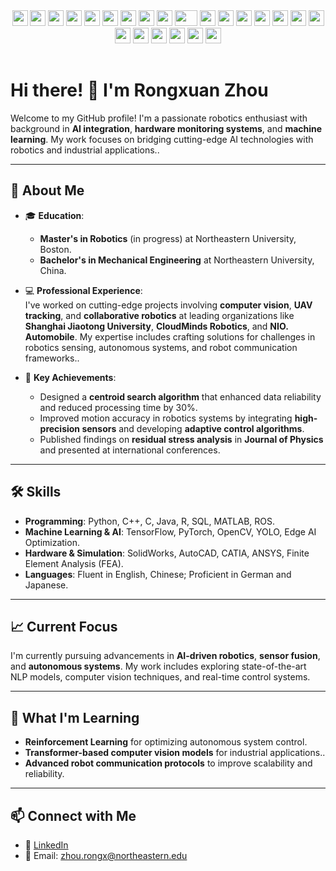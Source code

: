 <div align="center">
    <img src="https://cultofthepartyparrot.com/parrots/hd/githubparrot.gif" width="25" height="25"/>
    <img src="https://cultofthepartyparrot.com/flags/hd/iranparrot.gif" width="25" height="25"/>
    <img src="https://cultofthepartyparrot.com/parrots/asyncparrot.gif" width="25" height="25"/>
    <img src="https://cultofthepartyparrot.com/parrots/hd/60fpsparrot.gif" width="25" height="25"/>
    <img src="https://cultofthepartyparrot.com/parrots/hd/jumpingparrot.gif" width="25" height="25"/>
    <img src="https://cultofthepartyparrot.com/parrots/hd/opensourceparrot.gif" width="25" height="25"/>
    <img src="https://cultofthepartyparrot.com/parrots/hd/dealwithitnowparrot.gif" width="25" height="25"/>
    <img src="https://cultofthepartyparrot.com/parrots/hd/hypnoparrotlight.gif" width="25" height="25"/>
    <img src="https://cultofthepartyparrot.com/parrots/databaseparrot.gif" width="25" height="25"/>
    <img src="https://cultofthepartyparrot.com/parrots/fixparrot.gif" width="36" height="25"/>
    <img src="https://cultofthepartyparrot.com/parrots/hd/laptop_parrot.gif" width="25" height="25"/>
    <img src="https://cultofthepartyparrot.com/parrots/hd/spinningparrot.gif" width="25" height="25"/>
    <img src="https://cultofthepartyparrot.com/parrots/hd/levitationparrot.gif" width="25" height="25"/>
    <img src="https://cultofthepartyparrot.com/parrots/hd/meldparrot.gif" width="25" height="25"/>
    <img src="https://cultofthepartyparrot.com/parrots/slomoparrot.gif" width="25" height="25"/>
    <img src="https://cultofthepartyparrot.com/parrots/hd/moonwalkingparrot.gif" width="25" height="25"/>
    <img src="https://cultofthepartyparrot.com/parrots/hd/stableparrot.gif" width="25" height="25"/>
    <img src="https://cultofthepartyparrot.com/parrots/hd/scienceparrot.gif" width="25" height="25"/>
    <img src="https://cultofthepartyparrot.com/parrots/hd/pirateparrot.gif" width="25" height="25"/>
    <img src="https://cultofthepartyparrot.com/parrots/hd/footballparrot.gif" width="25" height="25"/>
    <img src="https://cultofthepartyparrot.com/parrots/hd/illuminatiparrot.gif" width="25" height="25"/>
    <img src="https://cultofthepartyparrot.com/parrots/hd/hypnoparrotdark.gif" width="25" height="25"/>
    <img src="https://cultofthepartyparrot.com/parrots/hd/mustacheparrot.gif" width="25" height="25"/>
</div>

<table align="center" width="100%">
<!--     <td align="center">
        <img src="https://github-readme-stats.vercel.app/api?username=TixiaoShan&show_icons=true&hide_title=truelayout=compact&title_color=007bff&text_color=e7e7e7&icon_color=007bff&bg_color=171c28">
          </td> -->
<!--     <td align="center">
      <img src="https://github-readme-streak-stats.herokuapp.com/?user=TixiaoShan&theme=radical">
    </td> -->
  </tr>
</table>

# Hi there! 👋 I'm Rongxuan Zhou

Welcome to my GitHub profile! I'm a passionate robotics enthusiast with background in **AI integration**, **hardware monitoring systems**, and **machine learning**. My work focuses on bridging cutting-edge AI technologies with robotics and industrial applications..

---

## 🚀 **About Me**

- 🎓 **Education**:  
  - **Master's in Robotics** (in progress) at Northeastern University, Boston.  
  - **Bachelor's in Mechanical Engineering** at Northeastern University, China.  

- 💻 **Professional Experience**:  
  I've worked on cutting-edge projects involving **computer vision**, **UAV tracking**, and **collaborative robotics** at leading organizations like **Shanghai Jiaotong University**, **CloudMinds Robotics**, and **NIO. Automobile**. My expertise includes crafting solutions for challenges in robotics sensing, autonomous systems, and robot communication frameworks..

- 🌟 **Key Achievements**:  
  - Designed a **centroid search algorithm** that enhanced data reliability and reduced processing time by 30%.  
  - Improved motion accuracy in robotics systems by integrating **high-precision sensors** and developing **adaptive control algorithms**.  
  - Published findings on **residual stress analysis** in **Journal of Physics** and presented at international conferences.

---

## 🛠️ **Skills**

- **Programming**: Python, C++, C, Java, R, SQL, MATLAB, ROS.  
- **Machine Learning & AI**: TensorFlow, PyTorch, OpenCV, YOLO, Edge AI Optimization.  
- **Hardware & Simulation**: SolidWorks, AutoCAD, CATIA, ANSYS, Finite Element Analysis (FEA).  
- **Languages**: Fluent in English, Chinese; Proficient in German and Japanese.  

---

## 📈 **Current Focus**

I'm currently pursuing advancements in **AI-driven robotics**, **sensor fusion**, and **autonomous systems**. My work includes exploring state-of-the-art NLP models, computer vision techniques, and real-time control systems.

---

## 🌱 **What I'm Learning**

- **Reinforcement Learning** for optimizing autonomous system control.  
- **Transformer-based computer vision models** for industrial applications..  
- **Advanced robot communication protocols** to improve scalability and reliability.

---

## 📫 **Connect with Me**

- 💼 [LinkedIn](https://www.linkedin.com/in/rongxuan-zhou-aa4a8b32a/)  
- 📧 Email: zhou.rongx@northeastern.edu  
